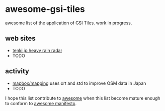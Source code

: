 # awesome-gsi-tiles
awesome list of the application of GSI Tiles. work in progress.

## web sites

- [tenki.jp heavy rain radar](http://www.tenki.jp/map/) 
- TODO

## activity

- [mapbox/mapping](https://github.com/mapbox/mapping/issues/120) uses ort and std to improve OSM data in Japan
- TODO

I hope this list contribute to [awesome](https://github.com/sindresorhus/awesome) when this list become mature enough to conform to [awesome manifesto](https://github.com/sindresorhus/awesome).
